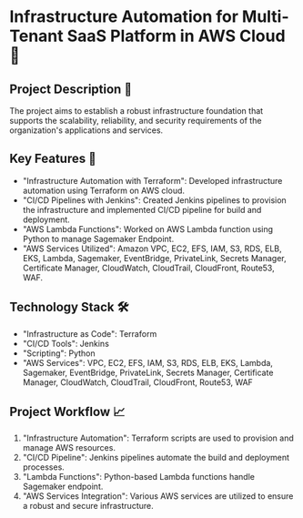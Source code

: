 # Infrastructure Automation for Multi-Tenant SaaS Platform in AWS Cloud 🚀

## Project Description 📄
The project aims to establish a robust infrastructure foundation that supports the scalability, reliability, and security requirements of the organization's applications and services.

## Key Features 🌟
- "Infrastructure Automation with Terraform": Developed infrastructure automation using Terraform on AWS cloud.
- "CI/CD Pipelines with Jenkins": Created Jenkins pipelines to provision the infrastructure and implemented CI/CD pipeline for build and deployment.
- "AWS Lambda Functions": Worked on AWS Lambda function using Python to manage Sagemaker Endpoint.
- "AWS Services Utilized": Amazon VPC, EC2, EFS, IAM, S3, RDS, ELB, EKS, Lambda, Sagemaker, EventBridge, PrivateLink, Secrets Manager, Certificate Manager, CloudWatch, CloudTrail, CloudFront, Route53, WAF.

## Technology Stack 🛠️
- "Infrastructure as Code": Terraform
- "CI/CD Tools": Jenkins
- "Scripting": Python
- "AWS Services": VPC, EC2, EFS, IAM, S3, RDS, ELB, EKS, Lambda, Sagemaker, EventBridge, PrivateLink, Secrets Manager, Certificate Manager, CloudWatch, CloudTrail, CloudFront, Route53, WAF

## Project Workflow 📈
1. "Infrastructure Automation": Terraform scripts are used to provision and manage AWS resources.
2. "CI/CD Pipeline": Jenkins pipelines automate the build and deployment processes.
3. "Lambda Functions": Python-based Lambda functions handle Sagemaker endpoint.
4. "AWS Services Integration": Various AWS services are utilized to ensure a robust and secure infrastructure.
